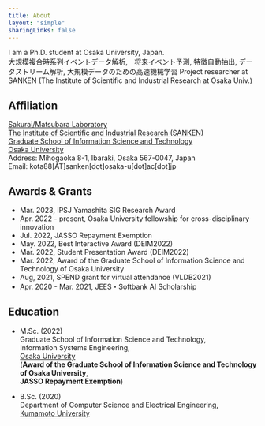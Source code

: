 ```yaml
---
title: About
layout: "simple"
sharingLinks: false
---
```


I am a Ph.D. student at Osaka University, Japan.\
大規模複合時系列イベントデータ解析,　将来イベント予測, 特徴自動抽出, データストリーム解析, 大規模データのための高速機械学習 
Project researcher at SANKEN (The Institute of Scientific and Industrial Research at Osaka Univ.)
<!-- time-series data mining, pattern mining and data stream mining.   -->

## Affiliation  
[Sakurai/Matsubara Laboratory](https://www.dm.sanken.osaka-u.ac.jp/)\
[The Institute of Scientific and Industrial Research (SANKEN)](https://www.sanken.osaka-u.ac.jp/en/)\
[Graduate School of Information Science and Technology](https://www.ist.osaka-u.ac.jp/english/)\
[Osaka University](https://www.osaka-u.ac.jp/en)  
Address: Mihogaoka 8-1, Ibaraki, Osaka 567-0047, Japan  
Email: kota88[AT]sanken[dot]osaka-u[dot]ac[dot]jp

## Awards & Grants
- Mar. 2023, IPSJ Yamashita SIG Research Award
- Apr. 2022 - present, Osaka University fellowship for cross-disciplinary innovation 
- Jul. 2022, JASSO Repayment Exemption
- May. 2022, Best Interactive Award (DEIM2022)
- Mar. 2022, Student Presentation Award (DEIM2022)
- Mar. 2022, Award of the Graduate School of Information Science and Technology of Osaka University
- Aug, 2021, SPEND grant for virtual attendance (VLDB2021)
- Apr. 2020 - Mar. 2021, JEES・Softbank AI Scholarship
<!-- (7,500,000 JPY) -->

## Education
- M.Sc. (2022)  
Graduate School of Information Science and Technology,  
Information Systems Engineering,  
[Osaka University](https://www.ist.osaka-u.ac.jp/english/research/majors/ise/)  
(**Award of the Graduate School of Information Science and Technology of Osaka University**,\
**JASSO Repayment Exemption**)

- B.Sc. (2020)  
Department of Computer Science and Electrical Engineering,  
[Kumamoto University](http://www.cs.kumamoto-u.ac.jp/eng.html)

<!-- ## Others -->